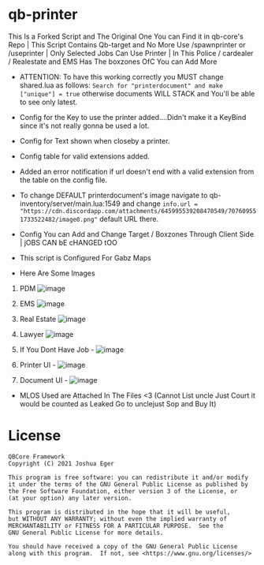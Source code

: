 # qb-printer
This Is a Forked Script and The Original One You can Find it in qb-core's Repo | This Script Contains Qb-target and No More Use /spawnprinter or /useprinter  | Only Selected Jobs Can Use Printer | In This Police / cardealer / Realestate and EMS Has The boxzones OfC You can Add More 


* ATTENTION: To have this working correctly you MUST change shared.lua as follows: `Search for "printerdocument" and make ["unique"] = true` otherwise documents WILL STACK and You'll be able to see only latest.

* Config for the Key to use the printer added....Didn't make it a KeyBind since it's not really gonna be used a lot.
* Config for Text shown when closeby a printer.
* Config table for valid extensions added.
* Added an error notification if url doesn't end with a valid extension from the table on the config file.
* To change DEFAULT printerdocument's image navigate to qb-inventory/server/main.lua:1549 and change `info.url = "https://cdn.discordapp.com/attachments/645995539208470549/707609551733522482/image0.png"` default URL there.

* Config
You can Add and Change Target / Boxzones Through Client Side | jOBS CAN bE cHANGED tOO

* This script is Configured For Gabz Maps 

* Here Are Some Images
1) PDM ![image](https://user-images.githubusercontent.com/69292814/165498984-9a4d321f-abe3-427c-a265-67e41b55285d.png)

2) EMS ![image](https://user-images.githubusercontent.com/69292814/165499155-59d0ee3e-8884-4fcd-947c-c76974f47ab9.png)

3) Real Estate ![image](https://user-images.githubusercontent.com/69292814/165499304-c5b92132-487d-45c7-8232-3ed2a6fbf9d4.png)

4) Lawyer ![image](https://user-images.githubusercontent.com/69292814/165499491-5943f67f-7bb1-4de6-8f43-8701157c0da5.png)

5) If You Dont Have Job - ![image](https://user-images.githubusercontent.com/69292814/165499607-5a0523de-686f-40ec-8f86-b35ca2ae49bb.png)

6) Printer UI - ![image](https://user-images.githubusercontent.com/69292814/165499684-8c6c43aa-2e30-4089-bf3f-bd1654bd58db.png)

7) Document UI - ![image](https://user-images.githubusercontent.com/69292814/165499903-37ef397e-0cd3-4902-b121-156f480f4422.png)

* MLOS Used are Attached In The Files <3 
(Cannot List uncle Just Court it would be counted as Leaked Go to unclejust Sop and Buy It)

# License

    QBCore Framework
    Copyright (C) 2021 Joshua Eger

    This program is free software: you can redistribute it and/or modify
    it under the terms of the GNU General Public License as published by
    the Free Software Foundation, either version 3 of the License, or
    (at your option) any later version.

    This program is distributed in the hope that it will be useful,
    but WITHOUT ANY WARRANTY; without even the implied warranty of
    MERCHANTABILITY or FITNESS FOR A PARTICULAR PURPOSE.  See the
    GNU General Public License for more details.

    You should have received a copy of the GNU General Public License
    along with this program.  If not, see <https://www.gnu.org/licenses/>





